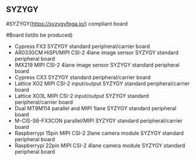 ## SYZYGY

#SYZYGY(https://syzygyfpga.io/) compliant board

#Board list(to be produced) 
- Cypress FX3 SYZYGY standard peripheral/carrier board
- AR0330CM HiSPI/MIPI CSI-2 4lane image sensor SYZYGY standard peripheral board
- IMX219 MIPI CSI-2 4lane image sensor SYZYGY standard peripheral board
- Cypress CX3 SYZYGY standard peripheral/carrier board
- Lattice XO2 MIPI CSI-2 input/output SYZYGY standard peripheral/carrier board
- Lattice XO3L MIPI CSI-2 input/output SYZYGY standard peripheral/carrier board
- Dual MT9M114 parallel and MIPI 1lane SYZYGY standard peripheral board
- M-CIS-S6-FX3CON parallel/MIPI SYZYGY standard peripheral/carrier board
- Raspberrypi 15pin MIPI CSI-2 2lane camera module SYZYGY standard peripheral board
- Raspberrypi 22pin MIPI CSI-2 4lane camera module SYZYGY standard peripheral board
